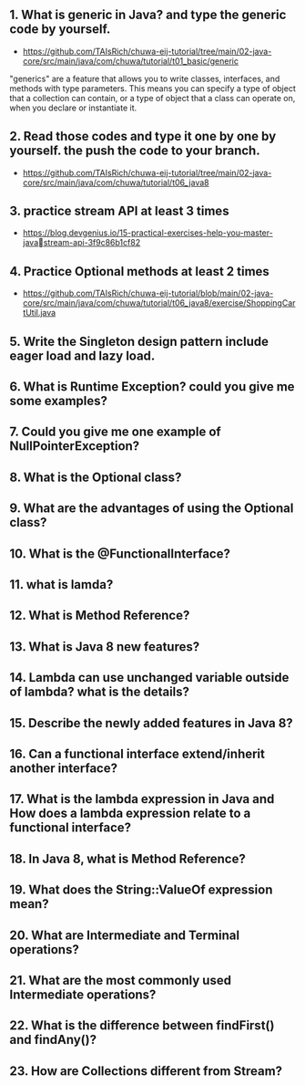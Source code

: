 ## 1. What is generic in Java? and type the generic code by yourself.
- https://github.com/TAIsRich/chuwa-eij-tutorial/tree/main/02-java-core/src/main/java/com/chuwa/tutorial/t01_basic/generic

"generics" are a feature that allows you to write classes, interfaces, and methods with type parameters. This means you can specify a type of object that a collection can contain, or a type of object that a class can operate on, when you declare or instantiate it.
## 2. Read those codes and type it one by one by yourself. the push the code to your branch.
- https://github.com/TAIsRich/chuwa-eij-tutorial/tree/main/02-java-core/src/main/java/com/chuwa/tutorial/t06_java8
## 3. practice stream API at least 3 times
- https://blog.devgenius.io/15-practical-exercises-help-you-master-javastream-api-3f9c86b1cf82
## 4. Practice Optional methods at least 2 times
- https://github.com/TAIsRich/chuwa-eij-tutorial/blob/main/02-java-core/src/main/java/com/chuwa/tutorial/t06_java8/exercise/ShoppingCartUtil.java
## 5. Write the Singleton design pattern include eager load and lazy load. 
## 6. What is Runtime Exception? could you give me some examples?
## 7. Could you give me one example of NullPointerException?
## 8. What is the Optional class?
## 9. What are the advantages of using the Optional class?
## 10. What is the @FunctionalInterface?
## 11. what is lamda?
## 12. What is Method Reference?
## 13. What is Java 8 new features?
## 14. Lambda can use unchanged variable outside of lambda? what is the details?

## 15. Describe the newly added features in Java 8?
## 16. Can a functional interface extend/inherit another interface?
## 17. What is the lambda expression in Java and How does a lambda expression relate to a functional interface?
## 18. In Java 8, what is Method Reference?
## 19. What does the String::ValueOf expression mean?
## 20. What are Intermediate and Terminal operations?
## 21. What are the most commonly used Intermediate operations?
## 22. What is the difference between findFirst() and findAny()?
## 23. How are Collections different from Stream?

